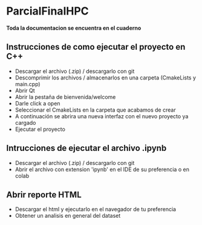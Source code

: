 # ParcialFinalHPC

**Toda la documentacion se encuentra en el cuaderno**

## Instrucciones de como ejecutar el proyecto en C++

* Descargar el archivo (.zip) / descargarlo con git
* Descomprimir los archivos / almacenarlos en una carpeta (CmakeLists y main.cpp)
* Abrir Qt
* Abrir la pestaña de bienvenida/welcome
* Darle click a open
* Seleccionar el CmakeLists en la carpeta que acabamos de crear
* A continuación se abrira una nueva interfaz con el nuevo proyecto ya cargado
* Ejecutar el proyecto

## Intrucciones de ejecutar el archivo .ipynb

* Descargar el archivo (.zip) / descargarlo con git
* Abrir el archivo con extension 'ipynb' en el IDE de su preferencia o en colab

## Abrir reporte HTML

* Descargar el html y ejecutarlo en el navegador de tu preferencia
* Obtener un analisis en general del dataset
